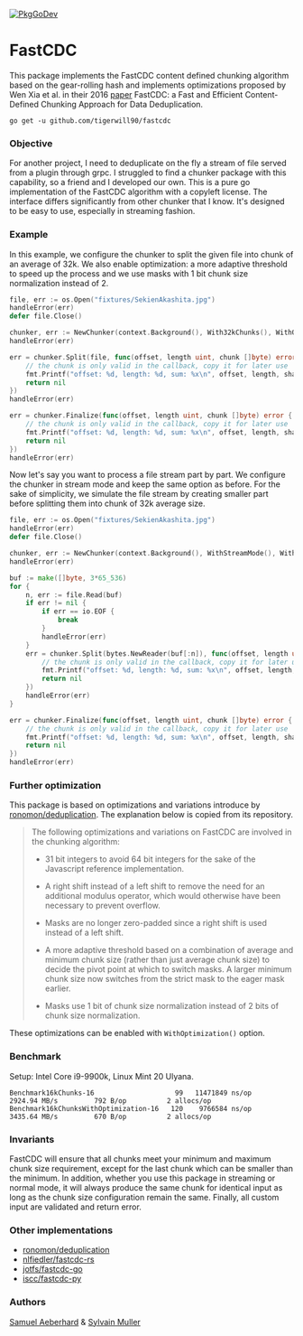 [![PkgGoDev](https://pkg.go.dev/badge/github.com/tigerwill90/fastcdc?tab=doc)](https://pkg.go.dev/github.com/tigerwill90/fastcdc?tab=doc)
# FastCDC
This package implements the FastCDC content defined chunking algorithm based on the gear-rolling hash and implements optimizations proposed by Wen Xia et al. in their 2016 [paper](https://www.usenix.org/system/files/conference/atc16/atc16-paper-xia.pdf) FastCDC:
a Fast and Efficient Content-Defined Chunking Approach for Data Deduplication.

````
go get -u github.com/tigerwill90/fastcdc
````

### Objective
For another project, I need to deduplicate on the fly a stream of file served from a plugin through grpc. I struggled to find a chunker package
with this capability, so a friend and I developed our own. This is a pure go implementation of the FastCDC algorithm with a copyleft license. 
The interface differs significantly from other chunker that I know. It's designed to be easy to use, especially in streaming fashion.

### Example

In this example, we configure the chunker to split the given file into chunk of an average of 32k.
We also enable optimization: a more adaptive threshold to speed up the process and we use masks with
1 bit chunk size normalization instead of 2.
````go
file, err := os.Open("fixtures/SekienAkashita.jpg")
handleError(err)
defer file.Close()

chunker, err := NewChunker(context.Background(), With32kChunks(), WithOptimization())
handleError(err)

err = chunker.Split(file, func(offset, length uint, chunk []byte) error {
    // the chunk is only valid in the callback, copy it for later use
    fmt.Printf("offset: %d, length: %d, sum: %x\n", offset, length, sha256.Sum256(chunk))
    return nil
})
handleError(err)

err = chunker.Finalize(func(offset, length uint, chunk []byte) error {
    // the chunk is only valid in the callback, copy it for later use
    fmt.Printf("offset: %d, length: %d, sum: %x\n", offset, length, sha256.Sum256(chunk))
    return nil
})
handleError(err)
````

Now let's say you want to process a file stream part by part. We configure the chunker in stream mode and keep the
same option as before. For the sake of simplicity, we simulate the file stream by creating 
smaller part before splitting them into chunk of 32k average size.

````go
file, err := os.Open("fixtures/SekienAkashita.jpg")
handleError(err)
defer file.Close()

chunker, err := NewChunker(context.Background(), WithStreamMode(), With32kChunks(), WithOptimization(), WithBufferSize(65_536))
handleError(err)

buf := make([]byte, 3*65_536)
for {
    n, err := file.Read(buf)
    if err != nil {
        if err == io.EOF {
            break
        }
        handleError(err)
    }
    err = chunker.Split(bytes.NewReader(buf[:n]), func(offset, length uint, chunk []byte) error {
        // the chunk is only valid in the callback, copy it for later use
        fmt.Printf("offset: %d, length: %d, sum: %x\n", offset, length, sha256.Sum256(chunk))
        return nil
    })
    handleError(err)
}

err = chunker.Finalize(func(offset, length uint, chunk []byte) error {
    // the chunk is only valid in the callback, copy it for later use
    fmt.Printf("offset: %d, length: %d, sum: %x\n", offset, length, sha256.Sum256(chunk))
    return nil
})
handleError(err)
````

### Further optimization
This package is based on optimizations and variations introduce by [ronomon/deduplication](https://github.com/ronomon/deduplication).
The explanation below is copied from its repository.

> The following optimizations and variations on FastCDC are involved in the chunking algorithm:
> 
> - 31 bit integers to avoid 64 bit integers for the sake of the Javascript reference implementation.
>  
> - A right shift instead of a left shift to remove the need for an additional modulus operator, which would otherwise have been necessary to prevent overflow.
>  
> - Masks are no longer zero-padded since a right shift is used instead of a left shift.
>  
> - A more adaptive threshold based on a combination of average and minimum chunk size (rather than just average chunk size) to decide the pivot point at which to switch masks. A larger minimum chunk size now switches from the strict mask to the eager mask earlier.
>  
> - Masks use 1 bit of chunk size normalization instead of 2 bits of chunk size normalization.

These optimizations can be enabled with `WithOptimization()` option.

### Benchmark
Setup: Intel Core i9-9900k, Linux Mint 20 Ulyana.
````
Benchmark16kChunks-16                    99	  11471849 ns/op	2924.94 MB/s	     792 B/op	       2 allocs/op
Benchmark16kChunksWithOptimization-16   120	   9766584 ns/op	3435.64 MB/s	     670 B/op	       2 allocs/op
````

### Invariants
FastCDC will ensure that all chunks meet your minimum and maximum chunk size requirement, except for the last chunk which can
be smaller than the minimum. In addition, whether you use this package in streaming or normal mode, it will always produce the same
chunk for identical input as long as the chunk size configuration remain the same. Finally, all custom input are validated and return error.

### Other implementations
- [ronomon/deduplication](https://github.com/ronomon/deduplication)
- [nlfiedler/fastcdc-rs](https://github.com/nlfiedler/fastcdc-rs)
- [jotfs/fastcdc-go](https://github.com/jotfs/fastcdc-go)
- [iscc/fastcdc-py](https://github.com/iscc/fastcdc-py)

### Authors
[Samuel Aeberhard](https://github.com/isam2k) & [Sylvain Muller](https://github.com/tigerwill90)